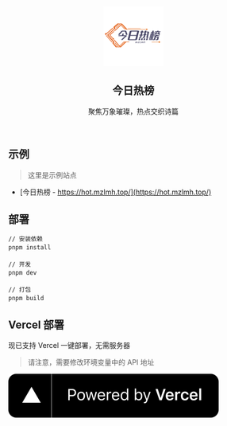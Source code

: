 <div align="center">
<img alt="logo" height="120" src="./public/favicon.png" width="120"/>
<h2>今日热榜</h2>
<p>聚焦万象璀璨，热点交织诗篇</p>
<br />
</div>


## 示例

> 这里是示例站点

- [今日热榜 - https://hot.mzlmh.top/](https://hot.mzlmh.top/)


## 部署

```bash
// 安装依赖
pnpm install

// 开发
pnpm dev

// 打包
pnpm build
```

## Vercel 部署

现已支持 Vercel 一键部署，无需服务器

> 请注意，需要修改环境变量中的 API 地址

![Powered by Vercel](./public/ico/powered-by-vercel.svg)
